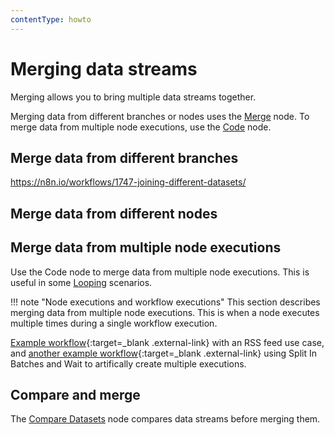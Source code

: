 ```yaml
---
contentType: howto
---
```


# Merging data streams

Merging allows you to bring multiple data streams together.

Merging data from different branches or nodes uses the [Merge](/integrations/builtin/core-nodes/n8n-nodes-base.merge/) node. To merge data from multiple node executions, use the [Code](/integrations/builtin/core-nodes/n8n-nodes-base.code/) node.


## Merge data from different branches

https://n8n.io/workflows/1747-joining-different-datasets/

## Merge data from different nodes

## Merge data from multiple node executions

Use the Code node to merge data from multiple node executions. This is useful in some [Looping](/flow-logic/looping/) scenarios.

!!! note "Node executions and workflow executions"
	This section describes merging data from multiple node executions. This is when a node executes multiple times during a single workflow execution. 

[Example workflow](https://n8n.io/workflows/1160-merge-data-for-multiple-executions/){:target=_blank .external-link}  with an RSS feed use case, and [another example workflow](https://n8n.io/workflows/1814-merge-multiple-runs-into-one/){:target=_blank .external-link} using Split In Batches and Wait to artifically create multiple executions.

## Compare and merge

The [Compare Datasets](/integrations/builtin/core-nodes/n8n-nodes-base.comparedatasets/) node compares data streams before merging them.
